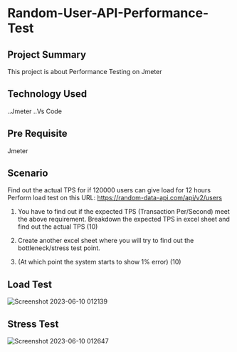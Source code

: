 # Random-User-API-Performance-Test

## Project Summary
This project is about  Performance Testing on Jmeter

## Technology Used
..Jmeter
..Vs Code

## Pre Requisite
Jmeter

## Scenario
Find out the actual TPS for if 120000 users can give load for 12 hours
Perform load test on this URL: https://random-data-api.com/api/v2/users
1. You have to find out if the expected TPS (Transaction Per/Second) meet the above requirement.
Breakdown the expected TPS in excel sheet and find out the actual TPS (10)

2. Create another excel sheet where you will try to find out the bottleneck/stress test point.
3. (At which point the system starts to show 1% error) (10)

## Load Test
![Screenshot 2023-06-10 012139](https://github.com/MUMU-SAMIA99/Random-User-API-Performance-Test/assets/134962568/e822b730-ca10-47a3-856a-ff850379a9e4)


## Stress Test
![Screenshot 2023-06-10 012647](https://github.com/MUMU-SAMIA99/Random-User-API-Performance-Test/assets/134962568/bb460a99-19c7-42fd-91c5-5c5b1a7e4c33)
